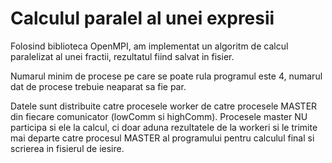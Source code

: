 # Calculul paralel al unei expresii

Folosind biblioteca OpenMPI, am implementat un algoritm de calcul paralelizat al unei fractii, rezultatul fiind salvat in fisier.

Numarul minim de procese pe care se poate rula programul este 4, numarul dat de procese trebuie neaparat sa fie par.

Datele sunt distribuite catre procesele worker de catre procesele MASTER din fiecare comunicator (lowComm si highComm). Procesele master NU participa si ele la calcul, ci doar aduna rezultatele de la workeri si le trimite mai departe catre procesul MASTER al programului pentru calculul final si scrierea in fisierul de iesire.
